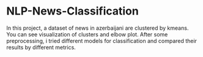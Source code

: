 # NLP-News-Classification
In this project, a dataset of news in azerbaijani are clustered by kmeans. You can see visualization of clusters and elbow plot. 
After some preprocessing, i tried different models for classification and compared their results by different metrics. 
